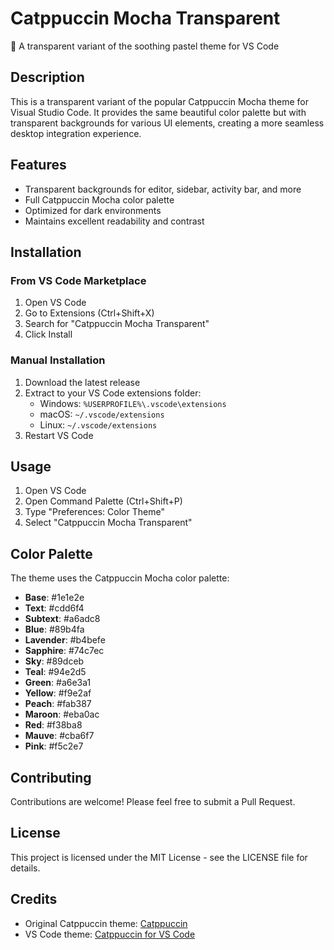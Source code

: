 # Catppuccin Mocha Transparent

🎨 A transparent variant of the soothing pastel theme for VS Code

## Description

This is a transparent variant of the popular Catppuccin Mocha theme for Visual Studio Code. It provides the same beautiful color palette but with transparent backgrounds for various UI elements, creating a more seamless desktop integration experience.

## Features

- Transparent backgrounds for editor, sidebar, activity bar, and more
- Full Catppuccin Mocha color palette
- Optimized for dark environments
- Maintains excellent readability and contrast

## Installation

### From VS Code Marketplace

1. Open VS Code
2. Go to Extensions (Ctrl+Shift+X)
3. Search for "Catppuccin Mocha Transparent"
4. Click Install

### Manual Installation

1. Download the latest release
2. Extract to your VS Code extensions folder:
   - Windows: `%USERPROFILE%\.vscode\extensions`
   - macOS: `~/.vscode/extensions`
   - Linux: `~/.vscode/extensions`
3. Restart VS Code

## Usage

1. Open VS Code
2. Open Command Palette (Ctrl+Shift+P)
3. Type "Preferences: Color Theme"
4. Select "Catppuccin Mocha Transparent"

## Color Palette

The theme uses the Catppuccin Mocha color palette:

- **Base**: #1e1e2e
- **Text**: #cdd6f4
- **Subtext**: #a6adc8
- **Blue**: #89b4fa
- **Lavender**: #b4befe
- **Sapphire**: #74c7ec
- **Sky**: #89dceb
- **Teal**: #94e2d5
- **Green**: #a6e3a1
- **Yellow**: #f9e2af
- **Peach**: #fab387
- **Maroon**: #eba0ac
- **Red**: #f38ba8
- **Mauve**: #cba6f7
- **Pink**: #f5c2e7

## Contributing

Contributions are welcome! Please feel free to submit a Pull Request.

## License

This project is licensed under the MIT License - see the LICENSE file for details.

## Credits

- Original Catppuccin theme: [Catppuccin](https://github.com/catppuccin/catppuccin)
- VS Code theme: [Catppuccin for VS Code](https://github.com/catppuccin/vscode)
